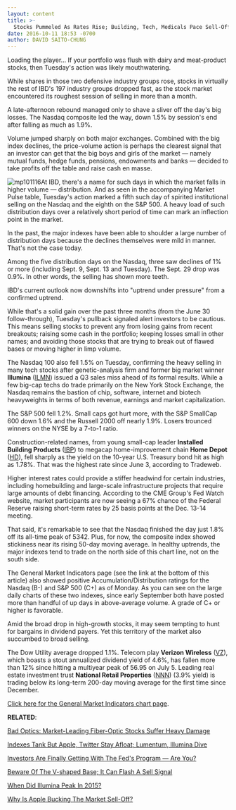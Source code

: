 ```yaml
---
layout: content
title: >-
  Stocks Pummeled As Rates Rise; Building, Tech, Medicals Pace Sell-Off
date: 2016-10-11 18:53 -0700
author: DAVID SAITO-CHUNG
---
```






Loading the player...
If your portfolio was flush with dairy and meat-product stocks, then Tuesday's action was likely mouthwatering.


While shares in those two defensive industry groups rose, stocks in virtually the rest of IBD's 197 industry groups dropped fast, as the stock market encountered its roughest session of selling in more than a month.


A late-afternoon rebound managed only to shave a sliver off the day's big losses. The Nasdaq composite led the way, down 1.5% by session's end after falling as much as 1.9%.


Volume jumped sharply on both major exchanges. Combined with the big index declines, the price-volume action is perhaps the clearest signal that an investor can get that the big boys and girls of the market — namely mutual funds, hedge funds, pensions, endowments and banks — decided to take profits off the table and raise cash en masse.


![mp101116](https://www.investors.com/wp-content/uploads/2016/10/MP101116-178x300.png)At IBD, there's a name for such days in which the market falls in higher volume — distribution. And as seen in the accompanying Market Pulse table, Tuesday's action marked a fifth such day of spirited institutional selling on the Nasdaq and the eighth on the S&P 500. A heavy load of such distribution days over a relatively short period of time can mark an inflection point in the market.


In the past, the major indexes have been able to shoulder a large number of distribution days because the declines themselves were mild in manner. That's not the case today.


Among the five distribution days on the Nasdaq, three saw declines of 1% or more (including Sept. 9, Sept. 13 and Tuesday). The Sept. 29 drop was 0.9%. In other words, the selling has shown more teeth.


IBD's current outlook now downshifts into "uptrend under pressure" from a confirmed uptrend.


While that's a solid gain over the past three months (from the June 30 follow-through), Tuesday's pullback signaled alert investors to be cautious. This means selling stocks to prevent any from losing gains from recent breakouts; raising some cash in the portfolio; keeping losses small in other names; and avoiding those stocks that are trying to break out of flawed bases or moving higher in limp volume.


The Nasdaq 100 also fell 1.5% on Tuesday, confirming the heavy selling in many tech stocks after genetic-analysis firm and former big market winner **Illumina** ([ILMN](https://research.investors.com/quote.aspx?symbol=ILMN)) issued a Q3 sales miss ahead of its formal results. While a few big-cap techs do trade primarily on the New York Stock Exchange, the Nasdaq remains the bastion of chip, software, internet and biotech heavyweights in terms of both revenue, earnings and market capitalization.


The S&P 500 fell 1.2%. Small caps got hurt more, with the S&P SmallCap 600 down 1.6% and the Russell 2000 off nearly 1.9%. Losers trounced winners on the NYSE by a 7-to-1 ratio.


Construction-related names, from young small-cap leader **Installed Building Products** ([IBP](https://research.investors.com/quote.aspx?symbol=IBP)) to megacap home-improvement chain **Home Depot** ([HD](https://research.investors.com/quote.aspx?symbol=HD)), fell sharply as the yield on the 10-year U.S. Treasury bond hit as high as 1.78%. That was the highest rate since June 3, according to Tradeweb.


Higher interest rates could provide a stiffer headwind for certain industries, including homebuilding and large-scale infrastructure projects that require large amounts of debt financing. According to the CME Group's Fed Watch website, market participants are now seeing a 67% chance of the Federal Reserve raising short-term rates by 25 basis points at the Dec. 13-14 meeting.


That said, it's remarkable to see that the Nasdaq finished the day just 1.8% off its all-time peak of 5342. Plus, for now, the composite index showed stickiness near its rising 50-day moving average. In healthy uptrends, the major indexes tend to trade on the north side of this chart line, not on the south side.


The General Market Indicators page (see the link at the bottom of this article) also showed positive Accumulation/Distribution ratings for the Nasdaq (B-) and S&P 500 (C+) as of Monday. As you can see on the large daily charts of these two indexes, since early September both have posted more than handful of up days in above-average volume. A grade of C+ or higher is favorable.


Amid the broad drop in high-growth stocks, it may seem tempting to hunt for bargains in dividend payers. Yet this territory of the market also succumbed to broad selling.


The Dow Utility average dropped 1.1%. Telecom play **Verizon Wireless** ([VZ](https://research.investors.com/quote.aspx?symbol=VZ)), which boasts a stout annualized dividend yield of 4.6%, has fallen more than 12% since hitting a multiyear peak of 56.95 on July 5. Leading real estate investment trust **National Retail Properties** ([NNN](https://research.investors.com/quote.aspx?symbol=NNN)) (3.9% yield) is trading below its long-term 200-day moving average for the first time since December.


[Click here for the General Market Indicators chart page](https://www.investors.com/wp-content/uploads/2016/10/IBD1210090058GMI.pdf).


**RELATED**:


[Bad Optics: Market-Leading Fiber-Optic Stocks Suffer Heavy Damage](https://www.investors.com/news/technology/bad-optics-market-leading-fiber-optic-stocks-suffer-heavy-damage/)


[Indexes Tank But Apple, Twitter Stay Afloat; Lumentum, Illumina Dive](https://www.investors.com/videos/indexes-tank-but-apple-twitter-stay-afloat-lumentum-illumina-dive/)


[Investors Are Finally Getting With The Fed's Program — Are You?](https://www.investors.com/news/economy/stocks-falls-as-markets-start-believing-the-fed/)


[Beware Of The V-shaped Base; It Can Flash A Sell Signal](https://www.investors.com/how-to-invest/investors-corner/know-this-key-sell-signal-why-a-v-shaped-base-spells-trouble/)


[When Did Illumina Peak In 2015?](https://www.investors.com/market-trend/stock-market-today/stocks-down-nasdaq-gets-near-50-day-line-medicals-smacked-apple-still-firm/)


[Why Is Apple Bucking The Market Sell-Off?](https://www.investors.com/market-trend/stock-market-today/stocks-up-early-apple-stages-1st-breakout-in-more-than-1-year/)




